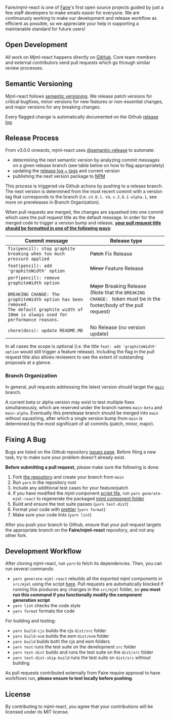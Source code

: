 Faire/mjml-react is one of [Faire](https://www.faire.com)'s first open source projects guided by just a few staff developers to make emails easier for everyone. We are continuously working to make our development and release workflow as efficient as possible, so we appreciate your help in supporting a maintanable standard for future users!

## Open Development

All work on Mjml-react happens directly on [GitHub](https://github.com/Faire/mjml-react). Core team members and external contributors send pull requests which go through similar review processes.

## Semantic Versioning

Mjml-react follows [semantic versioning](https://semver.org/). We release patch versions for critical bugfixes, minor versions for new features or non-essential changes, and major versions for any breaking changes.

Every flagged change is automatically documented on the Github [release log](https://github.com/Faire/mjml-react/releases).

## Release Process

From v3.0.0 onwards, mjml-react uses [@semantic-release](https://www.npmjs.com/package/semantic-release) to automate:

- determining the next semantic version by analyzing commit messages on a given release branch (see table below on how to flag appropriately)
- updating the [release log + tags](https://github.com/Faire/mjml-react/releases) and current version
- publishing the next version package to [NPM](https://www.npmjs.com/package/@faire/mjml-react)

This process is triggered via Github actions by pushing to a release branch. The next version is determined from the most recent commit with a version tag that corresponds to the branch (i.e. `v3.0.1.` vs. `v.3.0.1-alpha.1`, see more on prereleases in Branch Organization).

When pull requests are merged, the changes are squashed into one commit which uses the pull request title as the default message. In order for the merged code to trigger a version bump and release, <b><u>your pull request title should be formatted in one of the following ways</u></b>:

| Commit message                                                                                                                                                                                   | Release type                                                                                                               |
| ------------------------------------------------------------------------------------------------------------------------------------------------------------------------------------------------ | -------------------------------------------------------------------------------------------------------------------------- |
| `fix(pencil): stop graphite breaking when too much pressure applied`                                                                                                                             | ~~Patch~~ Fix Release                                                                                                      |
| `feat(pencil): add 'graphiteWidth' option`                                                                                                                                                       | ~~Minor~~ Feature Release                                                                                                  |
| `perf(pencil): remove graphiteWidth option`<br><br>`BREAKING CHANGE: The graphiteWidth option has been removed.`<br>`The default graphite width of 10mm is always used for performance reasons.` | ~~Major~~ Breaking Release <br /> (Note that the `BREAKING CHANGE: ` token must be in the footer/body of the pull request) |
| `chore(docs): update README.MD`                                                                                                                                                                  | No Release (no version update)                                                                                             |

In all cases the scope is optional (i.e. the title `feat: add 'graphiteWidth' option` would still trigger a feature release). Including the flag in the pull request title also allows reviewers to see the extent of outstanding proposals at a glance.

### Branch Organization

In general, pull requests addressing the latest version should target the [`main`](https://github.com/faire/mjml-react/tree/main) branch.

A current beta or alpha version may exist to test multiple fixes simultaneously, which are reserved under the branch names `main-beta` and `main-alpha`. Eventually this prerelease branch should be merged into `main` without squashing, after which a single version bump from `main` is determined by the most significant of all commits (patch, minor, major).

## Fixing A Bug

Bugs are listed on the Github repository [issues page](https://github.com/faire/mjml-react/issues). Before filing a new task, try to make sure your problem doesn't already exist.

**Before submitting a pull request,** please make sure the following is done:

1. Fork [the repository](https://github.com/faire/mjml-react) and create your branch from `main`
2. Run `yarn` in the repository root
3. Include any additional test cases for your feature/patch
4. If you have modified the mjml component [script file](./scripts/generate-mjml-react.ts), run `yarn generate-mjml-react` to regenerate the packaged [mjml component folder](./src/mjml/)
5. Build and ensure the test suite passes (`yarn test-dist`)
6. Format your code with [prettier](https://github.com/prettier/prettier) (`yarn format`)
7. Make sure your code lints (`yarn lint`)

After you push your branch to Github, ensure that your pull request targets the appropriate branch on the <b>Faire/mjml-react</b> repository, and not any other fork.

## Development Workflow

After cloning mjml-react, run `yarn` to fetch its dependencies.
Then, you can run several commands:

- `yarn generate-mjml-react` rebuilds all the exported mjml components in `src/mjml` using the script [here](scripts/validateMjmlReactHasBeenRun.sh). Pull requests are automatically blocked if running this produces any changes in the `src/mjml` folder, so <b>you must run this command if you functionally modify the component generation script</b>
- `yarn lint` checks the code style
- `yarn format` formats the code

For building and testing:

- `yarn build-cjs` builds the cjs `dist/src` folder
- `yarn build-esm` builds the esm `dist/esm` folder
- `yarn build` builds both the cjs and esm folders
- `yarn test` runs the test suite on the development `src` folder
- `yarn test-dist` builds and runs the test suite on the `dist/src` folder
- `yarn test-dist-skip-build` runs the test suite on `dist/src` without building

As pull requests contributed externally from Faire require approval to have workflows run, <b>please ensure to test locally before pushing</b>.

## License

By contributing to mjml-react, you agree that your contributions will be licensed under its MIT license.
